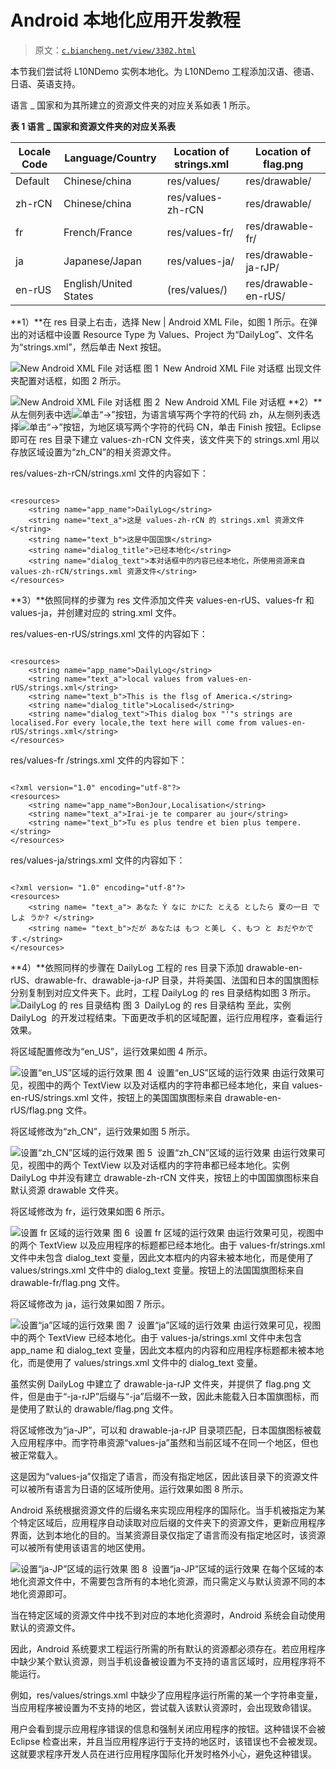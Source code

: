 # Android 本地化应用开发教程

> 原文：[`c.biancheng.net/view/3302.html`](http://c.biancheng.net/view/3302.html)

本节我们尝试将 L10NDemo 实例本地化。为 L10NDemo 工程添加汉语、德语、日语、英语支持。

语言 _ 国家和为其所建立的资源文件夹的对应关系如表 1 所示。

**表 1 语言 _ 国家和资源文件夹的对应关系表**

| Locale Code | Language/Country | Location of strings.xml | Location of flag.png |
| --- | --- | --- | --- |
| Default | Chinese/china | res/values/ | res/drawable/ |
| zh-rCN | Chinese/china | res/values-zh-rCN | res/drawable/ |
| fr | French/France | res/values-fr/ | res/drawable-fr/ |
| ja | Japanese/Japan | res/values-ja/ | res/drawable-ja-rJP/ |
| en-rUS | English/United States | (res/values/) | res/drawable-en-rUS/ |

**1）**在 res 目录上右击，选择 New | Android XML File，如图 1 所示。在弹出的对话框中设置 Resource Type 为 Values、Project 为“DailyLog”、文件名为“strings.xml”，然后单击 Next 按钮。

![New Android XML File 对话框](img/7d5c8ef44732e95e242c6f87bd7cefe5.png)
图 1  New Android XML File 对话框
出现文件夹配置对话框，如图 2 所示。

![New Android XML File 对话框](img/5f9cd09c6ccd996b6992a2fd62fc1010.png)
图 2  New Android XML File 对话框
**2）**从左侧列表中选![](img/e1ab21f46552b4b903906e7d8b55f4b8.png)单击“->”按钮，为语言填写两个字符的代码 zh，从左侧列表选择![](img/b2d26f547c595d6469b4c4ebf0b9ff64.png)单击“->”按钮，为地区填写两个字符的代码 CN，单击 Finish 按钮。Eclipse 即可在 res 目录下建立 values-zh-rCN 文件夹，该文件夹下的 strings.xml 用以存放区域设置为“zh_CN”的相关资源文件。

res/values-zh-rCN/strings.xml 文件的内容如下：

```

<resources>
    <string name="app_name">DailyLog</string>
    <string name="text_a">这是 values-zh-rCN 的 strings.xml 资源文件</string>
    <string name="text_b">这是中国国旗</string>
    <string name="dialog_title">已经本地化</string>
    <string name="dialog_text">本对话框中的内容已经本地化，所使用资源来自 values-zh-rCN/strings.xml 资源文件</string>
</resources>
```

**3）**依照同样的步骤为 res 文件添加文件夹 values-en-rUS、values-fr 和 values-ja，并创建对应的 string.xml 文件。

res/values-en-rUS/strings.xml 文件的内容如下：

```

<resources>
    <string name="app_name">DailyLog</string>
    <string name="text_a">local values from values-en-rUS/strings.xml</string>
    <string name="text_b">This is the flsg of America.</string>
    <string name="dialog_title">Localised</string>
    <string name="dialog_text">This dialog box "'"s strings are localised.For every locale,the text here will come from values-en-rUS/strings.xml</string>
</resources>
```

res/values-fr /strings.xml 文件的内容如下：

```

<?xml version="1.0" encoding="utf-8"?>
<resources>
    <string name="app_name">BonJour,Localisation</string>
    <string name="text_a">Irai-je te comparer au jour</string>
    <string name="text_b">Tu es plus tendre et bien plus tempere.</string>
</resources>
```

res/values-ja/strings.xml 文件的内容如下：

```

<?xml version= "1.0" encoding="utf-8"?>
<resources>
    <string name= "text_a"> あなた Ý なに かにた とえる としたら 夏の一日 でしよ うか? </string>
    <string name= "text_b">だが あなたは もつ と美し く、もつ と おだやかです.</string>
</resources>
```

**4）**依照同样的步骤在 DailyLog 工程的 res 目录下添加 drawable-en-rUS、drawable-fr、drawable-ja-rJP 目录，并将美国、法国和日本的国旗图标分别复制到对应文件夹下。此时，工程 DailyLog 的 res 目录结构如图 3 所示。![DailyLog 的 res 目录结构](img/3488af404c1a03a96c2586b240e2675b.png)
图 3  DailyLog 的 res 目录结构
至此，实例 DailyLog  的开发过程结束。下面更改手机的区域配置，运行应用程序，查看运行效果。

将区域配置修改为“en_US”，运行效果如图 4 所示。

![设置“en_US”区域的运行效果](img/eaa88550a4ae01657d9cd0b94f608939.png)
图 4  设置“en_US”区域的运行效果
由运行效果可见，视图中的两个 TextView 以及对话框内的字符串都已经本地化，来自 values-en-rUS/strings.xml 文件，按钮上的美国国旗图标来自 drawable-en-rUS/flag.png 文件。

将区域修改为“zh_CN”，运行效果如图 5 所示。

![设置“zh_CN”区域的运行效果](img/214ba703fe82a2024ca802b394aceeaa.png)
图 5  设置“zh_CN”区域的运行效果
由运行效果可见，视图中的两个 TextView 以及对话框内的字符串都已经本地化。实例 DailyLog 中并没有建立 drawable-zh-rCN 文件夹，按钮上的中国国旗图标来自默认资源 drawable 文件夹。

将区域修改为 fr，运行效果如图 6 所示。

![设置 fr 区域的运行效果](img/959197cfc1f1a7e31c2827663f9228af.png)
图 6  设置 fr 区域的运行效果
由运行效果可见，视图中的两个 TextView 以及应用程序的标题都已经本地化。由于 values-fr/strings.xml 文件中未包含 dialog_text 变量，因此文本框内的内容未被本地化，而是使用了 values/strings.xml 文件中的 dialog_text 变量。按钮上的法国国旗图标来自 drawable-fr/flag.png 文件。

将区域修改为 ja，运行效果如图 7 所示。

![设置“ja”区域的运行效果](img/7473d24758f437ef96a27d478a4f6533.png)
图 7  设置“ja”区域的运行效果
由运行效果可见，视图中的两个 TextView 已经本地化。由于 values-ja/strings.xml 文件中未包含 app_name 和 dialog_text 变量，因此文本框内的内容和应用程序标题都未被本地化，而是使用了 values/strings.xml 文件中的 dialog_text 变量。

虽然实例 DailyLog 中建立了 drawable-ja-rJP 文件夹，并提供了 flag.png 文件，但是由于“-ja-rJP”后缀与“-ja”后缀不一致，因此未能载入日本国旗图标，而是使用了默认的 drawable/flag.png 文件。

将区域修改为“ja-JP”，可以和 drawable-ja-rJP 目录项匹配，日本国旗图标被载入应用程序中。而字符串资源“values-ja”虽然和当前区域不在同一个地区，但也被正常载入。

这是因为“values-ja”仅指定了语言，而没有指定地区，因此该目录下的资源文件可以被所有语言为日语的区域所使用。运行效果如图 8 所示。

Android 系统根据资源文件的后缀名来实现应用程序的国际化。当手机被指定为某个特定区域后，应用程序自动读取对应后缀的文件夹下的资源文件，更新应用程序界面，达到本地化的目的。当某资源目录仅指定了语言而没有指定地区时，该资源可以被所有使用该语言的地区使用。

![设置“ja-JP”区域的运行效果](img/176701ef67fe50da3d13594ed32392e8.png)
图 8  设置“ja-JP”区域的运行效果
在每个区域的本地化资源文件中，不需要包含所有的本地化资源，而只需定义与默认资源不同的本地化资源即可。

当在特定区域的资源文件中找不到对应的本地化资源时，Android 系统会自动使用默认的资源文件。

因此，Android 系统要求工程运行所需的所有默认的资源都必须存在。若应用程序中缺少某个默认资源，则当手机设备被设置为不支持的语言区域时，应用程序将不能运行。

例如，res/values/strings.xml 中缺少了应用程序运行所需的某一个字符串变量，当应用程序被设置为不支持的地区，尝试载入该默认资源时，会出现致命错误。

用户会看到提示应用程序错误的信息和强制关闭应用程序的按钮。这种错误不会被 Eclipse 检查出来，并且当应用程序运行于支持的地区时，该错误也不会被发现。这就要求程序开发人员在进行应用程序国际化开发时格外小心，避免这种错误。